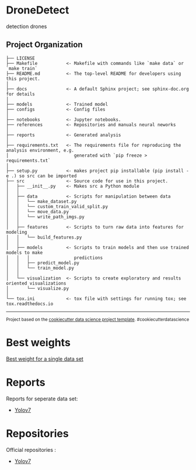 DroneDetect
==============================

detection drones

Project Organization
------------

    ├── LICENSE
    ├── Makefile           <- Makefile with commands like `make data` or `make train`
    ├── README.md          <- The top-level README for developers using this project.
    │
    ├── docs               <- A default Sphinx project; see sphinx-doc.org for details
    │
    ├── models             <- Trained model
    ├── configs            <- Config files
    │
    ├── notebooks          <- Jupyter notebooks.
    ├── references         <- Repositories and manuals neural neworks
    │
    ├── reports            <- Generated analysis
    │
    ├── requirements.txt   <- The requirements file for reproducing the analysis environment, e.g.
    │                         generated with `pip freeze > requirements.txt`
    │
    ├── setup.py           <- makes project pip installable (pip install -e .) so src can be imported
    ├── src                <- Source code for use in this project.
    │   ├── __init__.py    <- Makes src a Python module
    │   │
    │   ├── data           <- Scripts for manipulation between data 
    │   │   └── make_dataset.py
    │   │   └── custom_train_valid_split.py
    │   │   └── move_data.py    
    │   │   └── write_path_imgs.py
    │   │
    │   ├── features       <- Scripts to turn raw data into features for modeling
    │   │   └── build_features.py
    │   │
    │   ├── models         <- Scripts to train models and then use trained models to make
    │   │   │                 predictions
    │   │   ├── predict_model.py
    │   │   └── train_model.py
    │   │
    │   └── visualization  <- Scripts to create exploratory and results oriented visualizations
    │       └── visualize.py
    │
    └── tox.ini            <- tox file with settings for running tox; see tox.readthedocs.io


--------

<p><small>Project based on the <a target="_blank" href="https://drivendata.github.io/cookiecutter-data-science/">cookiecutter data science project template</a>. #cookiecutterdatascience</small></p>

Best weights
==============================
[Best weight for a single data set ](https://drive.google.com/drive/folders/1hcAl4PNnSG79NueeN6efolObRZTxm2DZ?usp=sharing)

Reports
==============================
Reports for seperate data set:
- [Yolov7](https://github.com/Flesh-vadim22/DroneDetection/tree/experiments/reports/yolov7)

Repositories
==============================
Official repositories :
- [Yolov7](https://github.com/WongKinYiu/yolov7)
